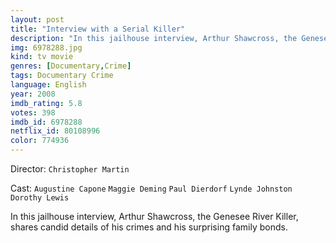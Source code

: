 ```yaml
---
layout: post
title: "Interview with a Serial Killer"
description: "In this jailhouse interview, Arthur Shawcross, the Genesee River Killer, shares candid details of his crimes and his surprising family bonds..."
img: 6978288.jpg
kind: tv movie
genres: [Documentary,Crime]
tags: Documentary Crime 
language: English
year: 2008
imdb_rating: 5.8
votes: 398
imdb_id: 6978288
netflix_id: 80108996
color: 774936
---
```

Director: `Christopher Martin`  

Cast: `Augustine Capone` `Maggie Deming` `Paul Dierdorf` `Lynde Johnston` `Dorothy Lewis` 

In this jailhouse interview, Arthur Shawcross, the Genesee River Killer, shares candid details of his crimes and his surprising family bonds.